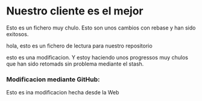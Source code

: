 # Nuestro cliente es el mejor
Esto es un fichero muy chulo. Esto son unos cambios con rebase y han sido exitosos.

hola, esto es un fichero de lectura para nuestro repositorio

esto es una modificacion. Y estoy haciendo unos progressos muy chulos que han sido retomads sin problema mediante el stash.

### Modificacion mediante GitHub:
Esto es ina modificacion hecha desde la Web
